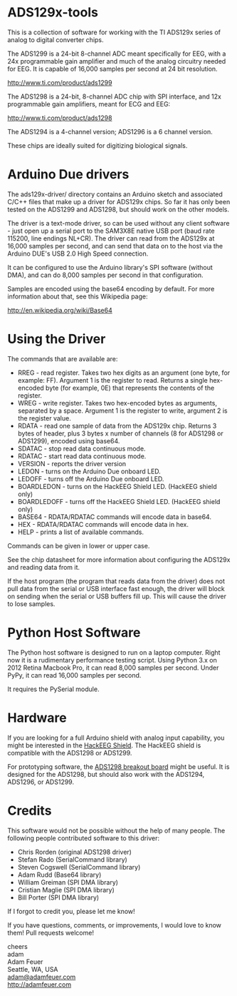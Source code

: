 ADS129x-tools
=============

This is a collection of software for working with the TI ADS129x series of analog to digital
converter chips.

The ADS1299 is a 24-bit 8-channel ADC meant specifically for EEG, with a 24x programmable gain 
amplifier and much of the analog circuitry needed for EEG. It is capable of 16,000 samples
per second at 24 bit resolution.

http://www.ti.com/product/ads1299

The ADS1298 is a 24-bit, 8-channel ADC chip with SPI interface, and 12x programmable gain amplifiers,
meant for ECG and EEG:

http://www.ti.com/product/ads1298

The ADS1294 is a 4-channel version; ADS1296 is a 6 channel version.

These chips are ideally suited for digitizing biological signals.

Arduino Due drivers
===================

The ads129x-driver/ directory contains an Arduino sketch and associated C/C++ files that make up a driver
for ADS129x chips. So far it has only been tested on the ADS1299 and ADS1298, but should work on the other models.

The driver is a text-mode driver, so can be used without any client software - just open up a serial port
to the SAM3X8E native USB port (baud rate 115200, line endings NL+CR). The driver can read from the ADS129x
at 16,000 samples per second, and can send that data on to the host via the Arduino DUE's USB 2.0 High Speed
connection.

It can be configured to use the Arduino library's SPI software (without DMA), and can do 8,000 samples per second
in that configuration.

Samples are encoded using the base64 encoding by default. For more information about that, see this 
Wikipedia page:

http://en.wikipedia.org/wiki/Base64


Using the Driver
================

The commands that are available are:

* RREG - read register. Takes two hex digits as an argument (one byte, for example: FF). Argument 1 is the register to read.
Returns a single hex-encoded byte (for example, 0E) that represents the contents of the register.
* WREG - write register. Takes two hex-encoded bytes as arguments, separated by a space. Argument 1 is the register to write, argument 2 is the register value.
* RDATA - read one sample of data from the ADS129x chip. Returns 3 bytes of header, plus 3 bytes x number of channels (8 for ADS1298 or ADS1299), encoded using base64.
* SDATAC - stop read data continuous mode. 
* RDATAC - start read data continuous mode.
* VERSION - reports the driver version
* LEDON - turns on the Arduino Due onboard LED.
* LEDOFF - turns off the Arduino Due onboard LED.
* BOARDLEDON - turns on the HackEEG Shield LED. (HackEEG shield only) 
* BOARDLEDOFF - turns off the HackEEG Shield LED. (HackEEG shield only) 
* BASE64 - RDATA/RDATAC commands will encode data in base64.
* HEX - RDATA/RDATAC commands will encode data in hex.
* HELP - prints a list of available commands.

Commands can be given in lower or upper case.

See the chip datasheet for more information about configuring the ADS129x and reading data from it.

If the host program (the program that reads data from the driver) does not pull data from the serial or USB interface fast enough, the driver
will block on sending when the serial or USB buffers fill up. This will cause the driver to lose samples. 


Python Host Software
====================

The Python host software is designed to run on a laptop computer. Right now it is a rudimentary performance testing script. Using Python 3.x on
2012 Retina Macbook Pro, it can read 8,000 samples per second. Under PyPy, it can read 16,000 samples per second.

It requires the PySerial module.

Hardware
========

If you are looking for a full Arduino shield with analog input capability, you might
be interested in the [HackEEG Shield](https://github.com/adamfeuer/hackeeg-shield).
The HackEEG shield is compatible with the ADS1298 or ADS1299.

For prototyping software, the [ADS1298 breakout board](https://github.com/adamfeuer/ADS1298-breakout)
might be useful. It is designed for the ADS1298, but should also work with the ADS1294, ADS1296, or ADS1299.


Credits
=======

This software would not be possible without the help of many people. The following people contributed software to this driver:

* Chris Rorden (original ADS1298 driver)
* Stefan Rado (SerialCommand library)
* Steven Cogswell (SerialCommand library)
* Adam Rudd (Base64 library)
* William Greiman (SPI DMA library)
* Cristian Maglie (SPI DMA library)
* Bill Porter (SPI DMA library)

If I forgot to credit you, please let me know!

If you have questions, comments, or improvements, I would love to know them! Pull requests welcome!

cheers<br>
adam<br>
Adam Feuer<br>
Seattle, WA, USA<br>
adam@adamfeuer.com<br>
http://adamfeuer.com<br>

